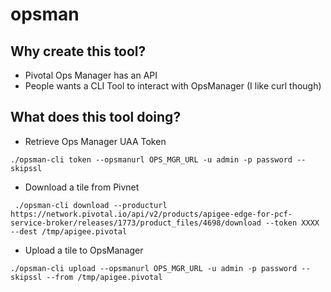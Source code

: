 # opsman

## Why create this tool?

* Pivotal Ops Manager has an API
* People wants a CLI Tool to interact with OpsManager (I like curl though)

## What does this tool doing?

* Retrieve Ops Manager UAA Token

```
./opsman-cli token --opsmanurl OPS_MGR_URL -u admin -p password --skipssl
```

* Download a tile from Pivnet

```
 ./opsman-cli download --producturl https://network.pivotal.io/api/v2/products/apigee-edge-for-pcf-service-broker/releases/1773/product_files/4698/download --token XXXX --dest /tmp/apigee.pivotal
```

* Upload a tile to OpsManager

```
./opsman-cli upload --opsmanurl OPS_MGR_URL -u admin -p password --skipssl --from /tmp/apigee.pivotal
```
